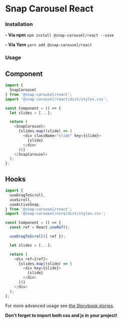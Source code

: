 # Snap Carousel React

### Installation

**- Via npm**
`npm install @snap-carousel/react --save`

**- Via Yarn**
`yarn add @snap-carousel/react`

### Usage

## Component

```js
import {
  SnapCarousel
} from '@snap-carousel/react';
import '@snap-carousel/react/dist/styles.css';

const Component = () => {
  let slides = [...];

  return (
    <SnapCarousel>
      {slides.map((slide) => (
        <div className="slide" key={slide}>
          {slide}
        </div>
      ))}
    </SnapCarousel>
  );
};
```

## Hooks

```js
import {
  useDragToScroll,
  useScroll,
  useActiveSnap,
} from '@snap-carousel/react';
import '@snap-carousel/core/dist/styles.css';

const Component = () => {
  const ref = React.useRef();

  useDragToScroll({ ref });

  let slides = [...];

  return (
    <div ref={ref}>
      {slides.map((slide) => (
        <div key={slide}>
          {slide}
        </div>
      ))}
    </div>
  );
};
```

For more advanced usage see [the Storybook stories](https://github.com/Grsmto/scroll-snap-carousel/blob/master/packages/docs/stories).

**Don't forget to import both css and js in your project!**
